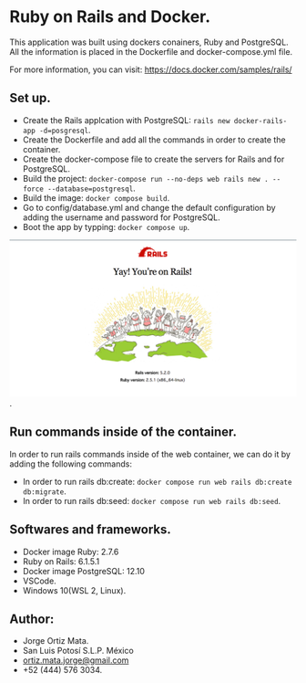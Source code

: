 # Ruby on Rails and Docker.

This application was built using dockers conainers, Ruby and PostgreSQL.
All the information is placed in the Dockerfile and docker-compose.yml file.

For more information, you can visit: https://docs.docker.com/samples/rails/

## Set up.

* Create the Rails applcation with PostgreSQL: `rails new docker-rails-app -d=posgresql`.
* Create the Dockerfile and add all the commands in order to create the container.
* Create the docker-compose file to create the servers for Rails and for PostgreSQL.
* Build the project: `docker-compose run --no-deps web rails new . --force --database=postgresql`.
* Build the image: `docker compose build`.
* Go to config/database.yml and change the default configuration by adding the username and password for PostgreSQL.
* Boot the app by typping: `docker compose up`.

![](app/assets/images/rails-yeah.png).

## Run commands inside of the container.

In order to run rails commands inside of the web container, we can do it by adding the following commands:

* In order to run rails db:create: `docker compose run web rails db:create db:migrate`.
* In order to run rails db:seed: `docker compose run web rails db:seed`.

## Softwares and frameworks.

* Docker image Ruby: 2.7.6 
* Ruby on Rails: 6.1.5.1
* Docker image PostgreSQL: 12.10
* VSCode.
* Windows 10(WSL 2, Linux).

## Author:

* Jorge Ortiz Mata.
* San Luis Potosí S.L.P. México
* ortiz.mata.jorge@gmail.com
* +52 (444) 576 3034.





